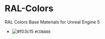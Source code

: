 # RAL-Colors
RAL Colors Base Materials for Unreal Engine 5

- ![#f03c15](https://placehold.co/15x15/f03c15/f03c15.png) `#CDBA88`
